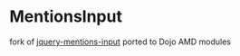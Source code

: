 MentionsInput
=================
fork of [jquery-mentions-input](https://github.com/podio/jquery-mentions-input/tree/mentionsInput) ported to Dojo AMD modules

